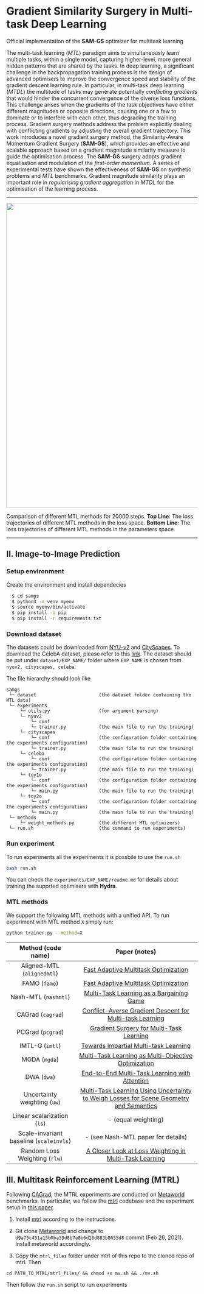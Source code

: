 # Gradient Similarity Surgery in Multi-task Deep Learning
Official implementation of the **SAM-GS** optimizer for multitask learning

The multi-task learning (*MTL*) paradigm aims to simultaneously learn multiple tasks, within a single model, capturing higher-level, more general hidden patterns that are shared by the tasks. 
In deep learning, a significant challenge in the backpropagation training process is the design of advanced optimisers to improve the convergence speed and stability of the gradient descent learning rule. 
In particular, in multi-task deep learning (*MTDL*) the multitude of tasks may generate potentially *conflicting gradients* that would hinder the concurrent convergence of the diverse loss functions. 
This challenge arises when the gradients of the task objectives have either different magnitudes or opposite directions, causing one or a few to dominate or to interfere with each other, thus degrading the training process.
Gradient surgery methods address the problem explicitly dealing with conflicting gradients by adjusting the overall gradient trajectory.
This work introduces a novel gradient surgery method, the Similarity-Aware Momentum Gradient Surgery (**SAM-GS**), which provides an effective and scalable approach based on a gradient magnitude similarity measure to guide the optimisation process.
The **SAM-GS** surgery adopts gradient equalisation and modulation of the *first-order momentum*.
A series of experimental tests have shown the effectiveness of **SAM-GS** on synthetic problems and $MTL$ benchmarks. Gradient magnitude similarity plays an important role in *regularising gradient aggregation* in *MTDL* for the optimisation of the learning process.

---

<p align="center"> 
    <img src="misc/pareto.gif" width="800">
</p>


Comparison of different MTL methods for 20000 steps. 
**Top Line**: The loss trajectories of different MTL methods in the loss space. 
**Bottom Line**: The loss trajectories of different MTL methods in the parameters space.

---

<!-- <p align="center"> 
    <img src="https://github.com/Cranial-XIX/FAMO/blob/main/misc/famo.png" width="800">
</p> -->



## II. Image-to-Image Prediction

### Setup environment

Create the environment and install dependecies
```bash
  $ cd samgs
  $ python3 -m venv myenv
  $ source myenv/bin/activate
  $ pip install -U pip
  $ pip install -r requirements.txt
  ```

### Download dataset

The datasets could be downloaded from [NYU-v2](https://www.dropbox.com/sh/86nssgwm6hm3vkb/AACrnUQ4GxpdrBbLjb6n-mWNa?dl=0) and [CityScapes](https://www.dropbox.com/sh/gaw6vh6qusoyms6/AADwWi0Tp3E3M4B2xzeGlsEna?dl=0). To download the CelebA dataset, please refer to this [link](https://drive.google.com/drive/folders/0B7EVK8r0v71pWEZsZE9oNnFzTm8?resourcekey=0-5BR16BdXnb8hVj6CNHKzLg). The dataset should be put under ```dataset/EXP_NAME/``` folder where ```EXP_NAME``` is chosen from ```nyuv2, cityscapes, celeba```.

The file hierarchy should look like
```
samgs             
 └─ dataset                       (the dataset folder containing the MTL data)
 └─ experiments
     └─ utils.py                  (for argument parsing)
     └─ nyuv2
         └─ conf 
         └─ trainer.py            (the main file to run the training)
     └─ cityscapes
         └─ conf                  (the configuration folder containing the experiments configuration)
         └─ trainer.py            (the main file to run the training)
     └─ celeba
         └─ conf                  (the configuration folder containing the experiments configuration)
         └─ trainer.py            (the main file to run the training)
     └─ toy1o
         └─ conf                  (the configuration folder containing the experiments configuration)
         └─ main.py               (the main file to run the training)
     └─ toy2o
         └─ conf                  (the configuration folder containing the experiments configuration)
         └─ main.py               (the main file to run the training)
 └─ methods
     └─ weight_methods.py         (the different MTL optimizers)
 └─ run.sh                        (the command to run experiments)
```

### Run experiment

To run experiments all the experiments it is possbile to use the ```run.sh```
```bash
bash run.sh
```
You can check the ```experiments/EXP_NAME/readme.md``` for details about training the supprted optimisers with **Hydra**.


### MTL methods

We support the following MTL methods with a unified API. To run experiment with MTL method `X` simply run:
```bash
python trainer.py --method=X
```

| Method (code name) | Paper (notes) |
| :---: | :---: |
| Aligned-MTL (`alignedmtl`) | [Fast Adaptive Multitask Optimization](https://openaccess.thecvf.com/content/CVPR2023/papers/Senushkin_Independent_Component_Alignment_for_Multi-Task_Learning_CVPR_2023_paper.pdf) |
| FAMO (`famo`) | [Fast Adaptive Multitask Optimization](https://arxiv.org/abs/2306.03792.pdf) |
| Nash-MTL (`nashmtl`) | [Multi-Task Learning as a Bargaining Game](https://arxiv.org/pdf/2202.01017v1.pdf) |
| CAGrad (`cagrad`) | [Conflict-Averse Gradient Descent for Multi-task Learning](https://arxiv.org/pdf/2110.14048.pdf) |
| PCGrad (`pcgrad`) | [Gradient Surgery for Multi-Task Learning](https://arxiv.org/abs/2001.06782) |
| IMTL-G (`imtl`) | [Towards Impartial Multi-task Learning](https://openreview.net/forum?id=IMPnRXEWpvr) |
| MGDA (`mgda`) | [Multi-Task Learning as Multi-Objective Optimization](https://arxiv.org/abs/1810.04650) |
| DWA (`dwa`) | [End-to-End Multi-Task Learning with Attention](https://arxiv.org/abs/1803.10704) |
| Uncertainty weighting (`uw`) | [Multi-Task Learning Using Uncertainty to Weigh Losses for Scene Geometry and Semantics](https://arxiv.org/pdf/1705.07115v3.pdf) |
| Linear scalarization (`ls`) | - (equal weighting) |
| Scale-invariant baseline (`scaleinvls`) | - (see Nash-MTL paper for details) |
| Random Loss Weighting (`rlw`) | [A Closer Look at Loss Weighting in Multi-Task Learning](https://arxiv.org/pdf/2111.10603.pdf) |


## III. Multitask Reinforcement Learning (MTRL)
Following [CAGrad](https://github.com/Cranial-XIX/CAGrad), the MTRL experiments are conducted on [Metaworld](https://github.com/rlworkgroup/metaworld) benchmarks. In particular, we follow the [mtrl](https://github.com/facebookresearch/mtrl) codebase and the experiment setup in [this paper](http://proceedings.mlr.press/v139/sodhani21a/sodhani21a.pdf).

1. Install [mtrl](https://github.com/facebookresearch/mtrl) according to the instructions.

2. Git clone [Metaworld](https://github.com/rlworkgroup/metaworld) and change to `d9a75c451a15b0ba39d8b7a8b6d18d883b8655d8` commit (Feb 26, 2021). Install metaworld accordingly.

3. Copy the `mtrl_files` folder under mtrl of this repo to the cloned repo of mtrl. Then
```
cd PATH_TO_MTRL/mtrl_files/ && chmod +x mv.sh && ./mv.sh
```
Then follow the `run.sh` script to run experiments
